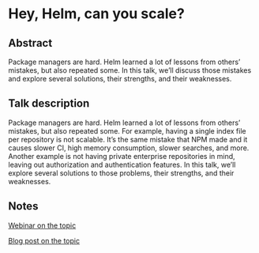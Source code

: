# Hey, Helm, can you scale? #

## Abstract ##
Package managers are hard. Helm learned a lot of lessons from others’ mistakes, but also repeated some. In this talk, we’ll discuss those mistakes and explore several solutions, their strengths, and their weaknesses.

## Talk description ##
Package managers are hard. Helm learned a lot of lessons from others’ mistakes, but also repeated some. For example, having a single index file per repository is not scalable. It’s the same mistake that NPM made and it causes slower CI, high memory consumption, slower searches, and more. Another example is not having private enterprise repositories in mind, leaving out authorization and authentication features. In this talk, we’ll explore several solutions to those problems, their strengths, and their weaknesses.

## Notes ##
[Webinar on the topic](https://www.cncf.io/event/webinar-helm-enterprise/ )

[Blog post on the topic](https://aws.amazon.com/blogs/opensource/helm-enterprise-ready/)
